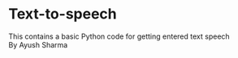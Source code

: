 # Text-to-speech
This contains a basic Python code for getting entered text speech 
<br>
By Ayush Sharma
